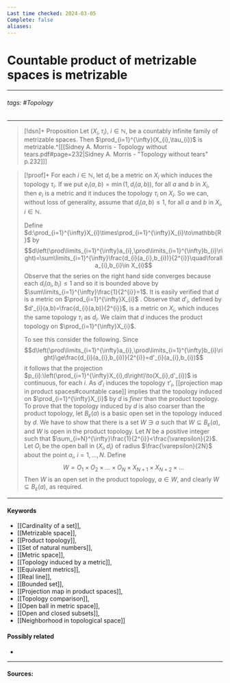 ```yaml
---
Last time checked: 2024-03-05
Complete: false
aliases:
---
```

# Countable product of metrizable spaces is metrizable
***
###### tags: #Topology 
***
>[!dsn]+ Proposition
>Let $(X_{i},\tau_{i})$, $i\in\mathbb{N}$, be a countably infinite family of metrizable spaces. Then $\prod_{i=1}^{\infty}(X_{i},\tau_{i})$ is metrizable.^[[[Sidney A. Morris - Topology without tears.pdf#page=232|Sidney A. Morris - "Topology without tears" p.232]]]

>[!proof]+
>For each $i\in\mathbb{N}$, let $d_{i}$ be a metric on $X_{i}$ which induces the topology $\tau_{i}$. If we put $e_{i}(a,b)=\min(1,d_{i}(a,b))$, for all $a$ and $b$ in $X_{i}$, then $e_{i}$ is a metric and it induces the topology $\tau_{i}$ on $X_{i}$. So we can, without loss of generality, assume that $d_{i}(a,b)\le1$, for all $a$ and $b$ in $X_{i}$, $i\in\mathbb{N}$.
>
>Define $d:\prod_{i=1}^{\infty}X_{i}\times\prod_{i=1}^{\infty}X_{i}\to\mathbb{R}$ by
>$$d\left(\prod\limits_{i=1}^{\infty}a_{i},\prod\limits_{i=1}^{\infty}b_{i}\right)=\sum\limits_{i=1}^{\infty}\frac{d_{i}(a_{i},b_{i})}{2^{i}}\quad\forall a_{i},b_{i}\in X_{i}$$
>Observe that the series on the right hand side converges because each $d_{i}(a_{i},b_{i})\le1$ and so it is bounded above by $\sum\limits_{i=1}^{\infty}\frac{1}{2^{i}}=1$.
>It is easily verified that $d$ is a metric on $\prod_{i=1}^{\infty}X_{i}$ . Observe that $d'_{i}$, defined by $d'_{i}(a,b)=\frac{d_{i}(a,b)}{2^{i}}$, is a metric on $X_{i}$, which induces the same topology $\tau_{i}$ as $d_{i}$. We claim that $d$ induces the product topology on $\prod_{i=1}^{\infty}X_{i}$.
>
>To see this consider the following. Since
>$$d\left(\prod\limits_{i=1}^{\infty}a_{i},\prod\limits_{i=1}^{\infty}b_{i}\right)\ge\frac{d_{i}(a_{i},b_{i})}{2^{i}}=d'_{i}(a_{i},b_{i})$$
>it follows that the projection $p_{i}:\left(\prod_{i=1}^{\infty}X_{i},d\right)\to(X_{i},d'_{i})$ is continuous, for each $i$. As $d'_{i}$ induces the topology $\tau'_{i}$, [[projection map in product spaces#countable case]] implies that the topology induced on $\prod_{i=1}^{\infty}X_{i}$ by $d$ is *finer* than the product topology.
>To prove that the topology induced by $d$ is also coarser than the product topology, let $B_{\varepsilon}(a)$ is a basic open set in the topology induced by $d$. We have to show that there is a set $W\ni a$ such that $W\subseteq B_{\varepsilon}(a)$, and $W$ is open in the product topology. Let $N$ be a positive integer such that $\sum_{i=N}^{\infty}\frac{1}{2^{i}}<\frac{\varepsilon}{2}$. Let $O_{i}$ be the open ball in $(X_{i},d_{i})$ of radius $\frac{\varepsilon}{2N}$ about the point $a_{i}$, $i=1,\dots,N$. Define
>$$W=O_{1}\times O_{2}\times\dots\times O_{N}\times X_{N+1}\times X_{N+2}\times\dots$$
>Then $W$ is an open set in the product topology, $a\in W$, and clearly $W\subseteq B_{\varepsilon}(a)$, as required.

***
#### Keywords
- [[Cardinality of a set]],
- [[Metrizable space]],
- [[Product topology]],
- [[Set of natural numbers]],
- [[Metric space]],
- [[Topology induced by a metric]],
- [[Equivalent metrics]],
- [[Real line]],
- [[Bounded set]],
- [[Projection map in product spaces]],
- [[Topology comparison]],
- [[Open ball in metric space]],
- [[Open and closed subsets]],
- [[Neighborhood in topological space]]
#### Possibly related
- 
***
#### Sources: